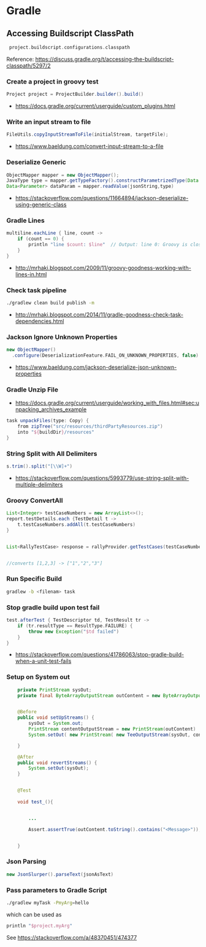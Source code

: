# Gradle

## Accessing Buildscript ClassPath

```groovy
 project.buildscript.configurations.classpath
```

Reference: https://discuss.gradle.org/t/accessing-the-buildscript-classpath/5297/2

### Create a project in groovy test	
```groovy
Project project = ProjectBuilder.builder().build()
```
- https://docs.gradle.org/current/userguide/custom_plugins.html

### Write an input stream to file	

```groovy    
FileUtils.copyInputStreamToFile(initialStream, targetFile);
```
- https://www.baeldung.com/convert-input-stream-to-a-file

### Deserialize Generic	
```groovy
ObjectMapper mapper = new ObjectMapper();
JavaType type = mapper.getTypeFactory().constructParametrizedType(Data.class, Data.class, Parameter.class);
Data<Parameter> dataParam = mapper.readValue(jsonString,type)
```

- https://stackoverflow.com/questions/11664894/jackson-deserialize-using-generic-class


### Gradle Lines	

```groovy
multiline.eachLine { line, count ->
    if (count == 0) {
        println "line $count: $line"  // Output: line 0: Groovy is closely related to Java,
    }
}
```

- http://mrhaki.blogspot.com/2009/11/groovy-goodness-working-with-lines-in.html

### Check task pipeline	
```sh
./gradlew clean build publish -m
```
- http://mrhaki.blogspot.com/2014/11/gradle-goodness-check-task-dependencies.html

### Jackson Ignore Unknown Properties	

```groovy
new ObjectMapper()
  .configure(DeserializationFeature.FAIL_ON_UNKNOWN_PROPERTIES, false)
```

- https://www.baeldung.com/jackson-deserialize-json-unknown-properties

### Gradle Unzip File	
- https://docs.gradle.org/current/userguide/working_with_files.html#sec:unpacking_archives_example

```groovy
task unpackFiles(type: Copy) {
    from zipTree("src/resources/thirdPartyResources.zip")
    into "${buildDir}/resources"
}
```

### String Split with All Delimiters	

```groovy
s.trim().split("[\\W]+") 
```

- https://stackoverflow.com/questions/5993779/use-string-split-with-multiple-delimiters

### Groovy ConvertAll	

```groovy
List<Integer> testCaseNumbers = new ArrayList<>();
report.testDetails.each {TestDetail t ->
    t.testCaseNumbers.addAll(t.testCaseNumbers)
}


List<RallyTestCase> response = rallyProvider.getTestCases(testCaseNumbers.collect{x->x.toString()})


//converts [1,2,3] -> ["1","2","3"]
```


### Run Specific Build	

```sh
gradlew -b <filenam> task
```
### Stop gradle build upon test fail	

```groovy
test.afterTest { TestDescriptor td, TestResult tr ->
    if (tr.resultType == ResultType.FAILURE) {
        throw new Exception("$td failed")
    } 
} 
```

- https://stackoverflow.com/questions/41786063/stop-gradle-build-when-a-unit-test-fails

### Setup on System out	

```java
    private PrintStream sysOut;
    private final ByteArrayOutputStream outContent = new ByteArrayOutputStream();


    @Before
    public void setUpStreams() {
        sysOut = System.out;
        PrintStream contentOutputStream = new PrintStream(outContent)
        System.setOut( new PrintStream( new TeeOutputStream(sysOut, contentOutputStream)));

    }

    @After
    public void revertStreams() {
        System.setOut(sysOut);
    }


    @Test
  
    void test_(){


        ...

        Assert.assertTrue(outContent.toString().contains("<Message>"));


    }
```

### Json Parsing

```groovy
new JsonSlurper().parseText(jsonAsText)
```

### Pass parameters to Gradle Script

```sh
./gradlew myTask -PmyArg=hello
```

which can be used as 
```groovy
println "$project.myArg"
```

See https://stackoverflow.com/a/48370451/474377
